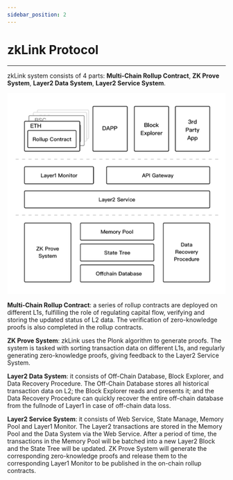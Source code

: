 ```yaml
---
sidebar_position: 2
---
```


# zkLink Protocol

---


zkLink system consists of 4 parts: **Multi-Chain Rollup Contract**, **ZK Prove System**, **Layer2 Data System**, **Layer2 Service System**.

<!-- protocol插图 -->
![protocol](../../static/img/zklink-protocol.png)

**Multi-Chain Rollup Contract**: a series of rollup contracts are deployed on different L1s, fulfilling the role of regulating capital flow, verifying and storing the updated status of L2 data. The verification of zero-knowledge proofs is also completed in the rollup contracts.

**ZK Prove System**: zkLink uses the Plonk algorithm to generate proofs. The system is tasked with sorting transaction data on different L1s, and regularly generating zero-knowledge proofs, giving feedback to the Layer2 Service System.

**Layer2 Data System**: it consists of Off-Chain Database, Block Explorer, and Data Recovery Procedure. The Off-Chain Database stores all historical transaction data on L2; the Block Explorer reads and presents it; and the Data Recovery Procedure can quickly recover the entire off-chain database from the fullnode of Layer1 in case of off-chain data loss.

**Layer2 Service System**: it consists of Web Service, State Manage, Memory Pool and Layer1 Monitor. The Layer2 transactions are stored in the Memory Pool and the Data System via the Web Service. After a period of time, the transactions in the Memory Pool will be batched into a new Layer2 Block and the State Tree will be updated. ZK Prove System will generate the corresponding zero-knowledge proofs and release them to the corresponding Layer1 Monitor to be published in the on-chain rollup contracts.






